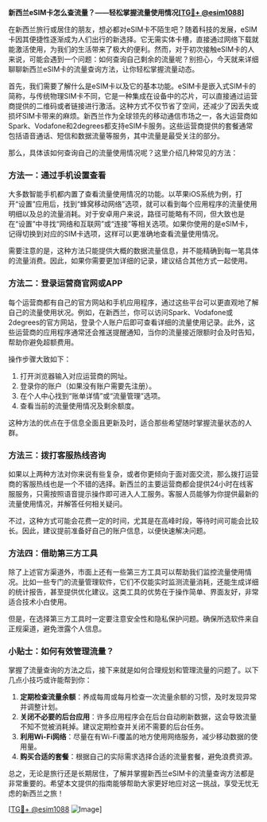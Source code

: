 **新西兰eSIM卡怎么查流量？——轻松掌握流量使用情况[[TG💪+ @esim1088](https://t.me/s/esim1088)]**

在新西兰旅行或居住的朋友，想必都对eSIM卡不陌生吧？随着科技的发展，eSIM卡因其便捷性逐渐成为人们出行的新选择。它无需实体卡槽，直接通过网络下载就能激活使用，为我们的生活带来了极大的便利。然而，对于初次接触eSIM卡的人来说，可能会遇到一个问题：如何查询自己剩余的流量呢？别担心，今天就来详细聊聊新西兰eSIM卡的流量查询方法，让你轻松掌握流量动态。

首先，我们需要了解什么是eSIM卡以及它的基本功能。eSIM卡是嵌入式SIM卡的简称，与传统物理SIM卡不同，它是一种集成在设备中的芯片，可以直接通过运营商提供的二维码或者链接进行激活。这种方式不仅节省了空间，还减少了因丢失或损坏SIM卡带来的麻烦。新西兰作为全球领先的移动通信市场之一，各大运营商如Spark、Vodafone和2degrees都支持eSIM卡服务。这些运营商提供的套餐通常包括语音通话、短信和数据流量等服务，其中流量是最受关注的部分。

那么，具体该如何查询自己的流量使用情况呢？这里介绍几种常见的方法：

### 方法一：通过手机设置查看

大多数智能手机都内置了查看流量使用情况的功能。以苹果iOS系统为例，打开“设置”应用后，找到“蜂窝移动网络”选项，就可以看到每个应用程序的流量使用明细以及总的流量消耗。对于安卓用户来说，路径可能略有不同，但大致也是在“设置”中寻找“网络和互联网”或“连接”等相关选项。如果你使用的是eSIM卡，记得切换到对应的SIM卡选项，这样可以更准确地查看流量使用情况。

需要注意的是，这种方法只能提供大概的数据流量信息，并不能精确到每一笔具体的流量消费。因此，如果你需要更加详细的记录，建议结合其他方式一起使用。

### 方法二：登录运营商官网或APP

每个运营商都有自己的官方网站和手机应用程序，通过这些平台可以更直观地了解自己的流量使用状况。例如，在新西兰，你可以访问Spark、Vodafone或2degrees的官方网站，登录个人账户后即可查看详细的流量使用记录。此外，这些运营商的应用程序通常还会推送提醒通知，当你的流量接近限额时会及时告知，帮助你避免超额费用。

操作步骤大致如下：
1. 打开浏览器输入对应运营商的网址。
2. 登录你的账户（如果没有账户需要先注册）。
3. 在个人中心找到“账单详情”或“流量管理”选项。
4. 查看当前的流量使用情况及剩余额度。

这种方法的优点在于信息全面且更新及时，适合那些希望随时掌握流量状态的人群。

### 方法三：拨打客服热线咨询

如果以上两种方法对你来说有些复杂，或者你更倾向于面对面交流，那么拨打运营商的客服热线也是一个不错的选择。新西兰的主要运营商都会提供24小时在线客服服务，只需按照语音提示操作即可进入人工服务。客服人员能够为你提供最新的流量使用情况，并解答任何相关疑问。

不过，这种方式可能会花费一定的时间，尤其是在高峰时段，等待时间可能会比较长。因此，建议提前准备好自己的账户信息，以便快速解决问题。

### 方法四：借助第三方工具

除了上述官方渠道外，市面上还有一些第三方工具可以帮助我们监控流量使用情况。比如一些专门的流量管理软件，它们不仅能实时监测流量消耗，还能生成详细的统计报告，甚至提供优化建议。这类工具的优势在于操作简单、界面友好，非常适合技术小白使用。

但是，在选择第三方工具时一定要注意安全性和隐私保护问题。确保所选软件来自正规渠道，避免泄露个人信息。

### 小贴士：如何有效管理流量？

掌握了流量查询的方法之后，接下来就是如何合理规划和管理流量的问题了。以下几点小技巧或许能帮到你：

1. **定期检查流量余额**：养成每周或每月检查一次流量余额的习惯，及时发现异常并调整计划。
2. **关闭不必要的后台应用**：许多应用程序会在后台自动刷新数据，这会导致流量不知不觉被消耗掉。建议定期检查并关闭不需要的后台任务。
3. **利用Wi-Fi网络**：尽量在有Wi-Fi覆盖的地方使用网络服务，减少移动数据的使用量。
4. **购买合适的套餐**：根据自己的实际需求选择合适的流量套餐，避免浪费资源。

总之，无论是旅行还是长期居住，了解并掌握新西兰eSIM卡的流量查询方法都是非常重要的。希望本文提供的指南能够帮助大家更好地应对这一挑战，享受无忧无虑的新西兰之旅！

[[TG💪+ @esim1088](https://t.me/s/esim1088) ![Image](https://i.postimg.cc/4NQfJmqS/Snipaste-2025-05-13-00-14-12.png)]